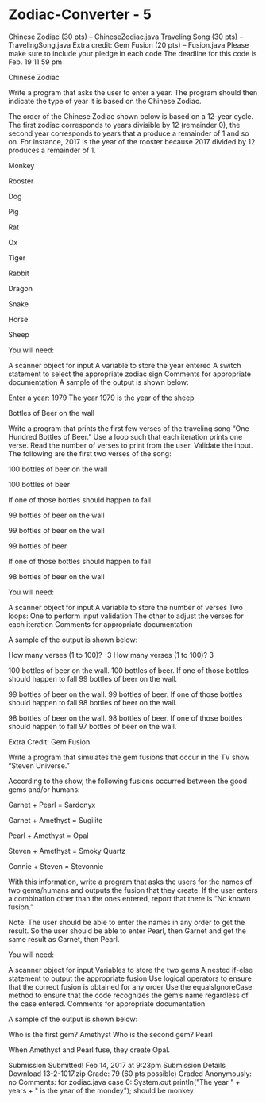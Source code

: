 # Zodiac-Converter - 5

Chinese Zodiac (30 pts) – ChineseZodiac.java
Traveling Song (30 pts) – TravelingSong.java
Extra credit: Gem Fusion (20 pts) – Fusion.java
Please make sure to include your pledge in each code
The deadline for this code is Feb. 19 11:59 pm
 

Chinese Zodiac

Write a program that asks the user to enter a year. The program should then indicate the type of year it is based on the Chinese Zodiac.

 The order of the Chinese Zodiac shown below is based on a 12-year cycle. The first zodiac corresponds to years divisible by 12 (remainder 0), the second year corresponds to years that a produce a remainder of 1 and so on. For instance, 2017 is the year of the rooster because 2017 divided by 12 produces a remainder of 1.

Monkey

Rooster

Dog

Pig

Rat

Ox

Tiger

Rabbit

Dragon

Snake

Horse

Sheep

 

You will need:

A scanner object for input
A variable to store the year entered
A switch statement to select the appropriate zodiac sign
Comments for appropriate documentation
A sample of the output is shown below:

Enter a year: 1979
The year 1979 is the year of the sheep

 

Bottles of Beer on the wall

Write a program that prints the first few verses of the traveling song “One Hundred Bottles of Beer.” Use a loop such that each iteration prints one verse. Read the number of verses to print from the user. Validate the input. The following are the first two verses of the song:

100 bottles of beer on the wall

100 bottles of beer

If one of those bottles should happen to fall

99 bottles of beer on the wall

 

99 bottles of beer on the wall

99 bottles of beer

If one of those bottles should happen to fall

98 bottles of beer on the wall

 

You will need:

A scanner object for input
A variable to store the number of verses
Two loops:
One to perform input validation
The other to adjust the verses for each iteration
Comments for appropriate documentation
 

A sample of the output is shown below: 

How many verses (1 to 100)? -3
How many verses (1 to 100)? 3

100 bottles of beer on the wall.
100 bottles of beer.
If one of those bottles should happen to fall
99 bottles of beer on the wall.

99 bottles of beer on the wall.
99 bottles of beer.
If one of those bottles should happen to fall
98 bottles of beer on the wall.

98 bottles of beer on the wall.
98 bottles of beer.
If one of those bottles should happen to fall
97 bottles of beer on the wall.

 

Extra Credit: Gem Fusion

Write a program that simulates the gem fusions that occur in the TV show “Steven Universe.”

According to the show, the following fusions occurred between the good gems and/or humans:

Garnet + Pearl = Sardonyx

Garnet + Amethyst = Sugilite

Pearl + Amethyst = Opal

Steven + Amethyst = Smoky Quartz

Connie + Steven = Stevonnie

With this information, write a program that asks the users for the names of two gems/humans and outputs the fusion that they create. If the user enters a combination other than the ones entered, report that there is “No known fusion.”

Note: The user should be able to enter the names in any order to get the result. So the user should be able to enter Pearl, then Garnet and get the same result as Garnet, then Pearl.

You will need:

A scanner object for input
Variables to store the two gems
A nested if-else statement to output the appropriate fusion
Use logical operators to ensure that the correct fusion is obtained for any order
Use the equalsIgnoreCase method to ensure that the code recognizes the gem’s name regardless of the case entered.
Comments for appropriate documentation
 

A sample of the output is shown below:

Who is the first gem? Amethyst
Who is the second gem? Pearl

When Amethyst and Pearl fuse, they create Opal.

Submission
 Submitted!
Feb 14, 2017 at 9:23pm
Submission Details
Download 13-2-1017.zip
Grade: 79 (60 pts possible)
Graded Anonymously: no
Comments:
for zodiac.java case 0: System.out.println("The year " + years + " is the year of the mondey"); should be monkey
